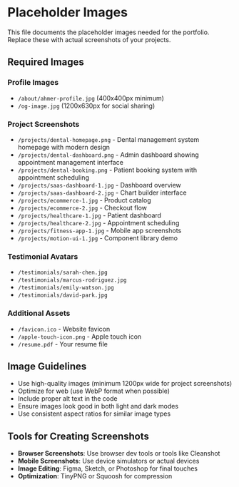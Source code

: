 # Placeholder Images

This file documents the placeholder images needed for the portfolio. Replace these with actual screenshots of your projects.

## Required Images

### Profile Images
- `/about/ahmer-profile.jpg` (400x400px minimum)
- `/og-image.jpg` (1200x630px for social sharing)

### Project Screenshots
- `/projects/dental-homepage.png` - Dental management system homepage with modern design
- `/projects/dental-dashboard.png` - Admin dashboard showing appointment management interface
- `/projects/dental-booking.png` - Patient booking system with appointment scheduling
- `/projects/saas-dashboard-1.jpg` - Dashboard overview
- `/projects/saas-dashboard-2.jpg` - Chart builder interface
- `/projects/ecommerce-1.jpg` - Product catalog
- `/projects/ecommerce-2.jpg` - Checkout flow
- `/projects/healthcare-1.jpg` - Patient dashboard
- `/projects/healthcare-2.jpg` - Appointment scheduling
- `/projects/fitness-app-1.jpg` - Mobile app screenshots
- `/projects/motion-ui-1.jpg` - Component library demo

### Testimonial Avatars
- `/testimonials/sarah-chen.jpg`
- `/testimonials/marcus-rodriguez.jpg`
- `/testimonials/emily-watson.jpg`
- `/testimonials/david-park.jpg`

### Additional Assets
- `/favicon.ico` - Website favicon
- `/apple-touch-icon.png` - Apple touch icon
- `/resume.pdf` - Your resume file

## Image Guidelines

- Use high-quality images (minimum 1200px wide for project screenshots)
- Optimize for web (use WebP format when possible)
- Include proper alt text in the code
- Ensure images look good in both light and dark modes
- Use consistent aspect ratios for similar image types

## Tools for Creating Screenshots

- **Browser Screenshots**: Use browser dev tools or tools like Cleanshot
- **Mobile Screenshots**: Use device simulators or actual devices
- **Image Editing**: Figma, Sketch, or Photoshop for final touches
- **Optimization**: TinyPNG or Squoosh for compression
